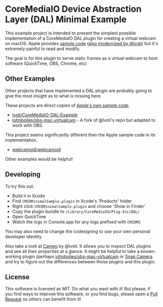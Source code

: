 # CoreMediaIO Device Abstraction Layer (DAL) Minimal Example

This example project is intended to present the simplest possible implementation of a CoreMediaIO DAL plugin for creating a virtual webcam on macOS. Apple provides [sample code](https://developer.apple.com/library/archive/samplecode/CoreMediaIO/Introduction/Intro.html) ([also modernized by @lvsti](https://github.com/lvsti/CoreMediaIO-DAL-Example)) but it's extremely painful to read and modify.

The goal is for this plugin to serve static frames as a virtual webcam to host software (QuickTime, OBS, Chrome, etc)

## Other Examples

Other projects that have implemented a DAL plugin are probably going to give the most insight as to what is missing here.

These projects are direct copies of [Apple's own sample code](https://developer.apple.com/library/archive/samplecode/CoreMediaIO/Introduction/Intro.html).

* [lvsti/CoreMediaIO-DAL-Example](https://github.com/lvsti/CoreMediaIO-DAL-Example)
* [johnboiles/obs-mac-virtualcam](https://github.com/johnboiles/obs-mac-virtualcam) - A fork of @lvsti's repo but adapted to work with OBS.

This project seems significantly different than the Apple sample code in its implementation.

* [webcamoid/webcamoid](https://github.com/webcamoid/webcamoid)

Other examples would be helpful!

## Developing

To try this out:
* Build it in Xcode
* Find `CMIOMinimalSample.plugin` in Xcode's 'Products' folder
* Right click `CMIOMinimalSample.plugin` and choose 'Show in Finder'
* Copy the plugin bundle to `/Library/CoreMediaIO/Plug-Ins/DAL/`
* Open QuickTime
* Watch the logs in Console.app for any logs prefixed with `CMIOMS`

You may also need to change the codesigning to use your own personal developer identity.

Also take a look at [Cameo](https://github.com/lvsti/Cameo) by @lvsti. It allows you to inspect DAL plugins and see all their properties at a glance. It might be helpful to take a known-working plugin (perhaps [johnboiles/obs-mac-virtualcam](https://github.com/johnboiles/obs-mac-virtualcam) or [Snap Camera](https://snapcamera.snapchat.com/) and try to figure out the differences between those plugins and this plugin.

## License

This software is licensed as MIT. Do what you want with it! But please, if you find ways to improve this software, or you find bugs, please open a [Pull Request](https://github.com/johnboiles/coremediaio-dal-minimal-example/pulls) so others can benefit from it!
